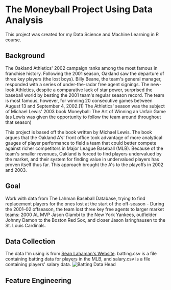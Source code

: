 # The Moneyball Project Using Data Analysis
This project was created for my Data Science and Machine Learning in R course.

## Background

The Oakland Athletics' 2002 campaign ranks among the most famous in franchise history. Following the 2001 season, Oakland saw the departure of three key players (the lost boys). Billy Beane, the team's general manager, responded with a series of under-the-radar free agent signings. The new-look Athletics, despite a comparative lack of star power, surprised the baseball world by besting the 2001 team's regular season record. The team is most famous, however, for winning 20 consecutive games between August 13 and September 4, 2002.[1] The Athletics' season was the subject of Michael Lewis' 2003 book Moneyball: The Art of Winning an Unfair Game (as Lewis was given the opportunity to follow the team around throughout that season)

This project is based off the book written by Michael Lewis. The book argues that the Oakland A's' front office took advantage of more analytical gauges of player performance to field a team that could better compete against richer competitors in Major League Baseball (MLB). Because of the team's smaller revenues, Oakland is forced to find players undervalued by the market, and their system for finding value in undervalued players has proven itself thus far. This approach brought the A's to the playoffs in 2002 and 2003.

## Goal
Work with data from The Lahman Baseball Database, trying to find replacement players for the ones lost at the start of the off-season - During the 2001–02 offseason, the team lost three key free agents to larger market teams: 2000 AL MVP Jason Giambi to the New York Yankees, outfielder Johnny Damon to the Boston Red Sox, and closer Jason Isringhausen to the St. Louis Cardinals.

## Data Collection
The data I'm using is from [Sean Lahaman's Website](http://www.seanlahman.com/baseball-archive/statistics/).  batting.csv is a file containing batting data for players in the MLB, and salary.csv is a file containing players' salary data.
![Batting Data Head](https://github.com/justinezth/Moneyball-Data-Analysis/blob/master/battinghead.png)


## Feature Engineering
